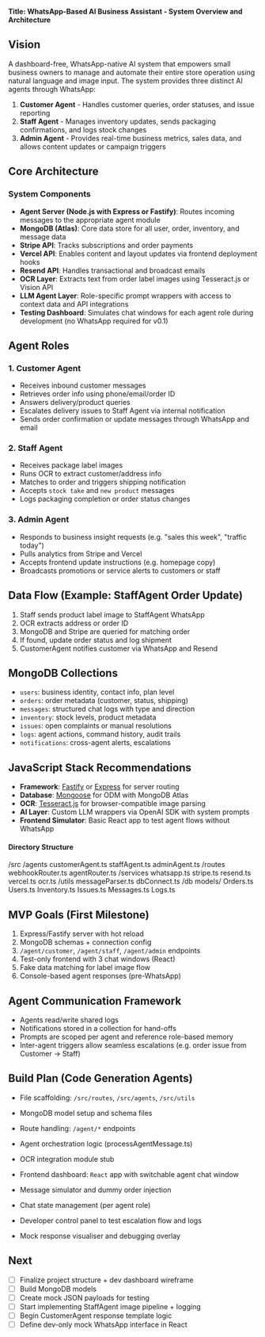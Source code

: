 **Title: WhatsApp-Based AI Business Assistant - System Overview and Architecture**
## Vision
A dashboard-free, WhatsApp-native AI system that empowers small business owners to manage and automate their entire store operation using natural language and image input. The system provides three distinct AI agents through WhatsApp:
1. **Customer Agent** - Handles customer queries, order statuses, and issue reporting
2. **Staff Agent** - Manages inventory updates, sends packaging confirmations, and logs stock changes
3. **Admin Agent** - Provides real-time business metrics, sales data, and allows content updates or campaign triggers

## Core Architecture
### System Components
- **Agent Server (Node.js with Express or Fastify)**: Routes incoming messages to the appropriate agent module
- **MongoDB (Atlas)**: Core data store for all user, order, inventory, and message data
- **Stripe API**: Tracks subscriptions and order payments
- **Vercel API**: Enables content and layout updates via frontend deployment hooks
- **Resend API**: Handles transactional and broadcast emails
- **OCR Layer**: Extracts text from order label images using Tesseract.js or Vision API
- **LLM Agent Layer**: Role-specific prompt wrappers with access to context data and API integrations
- **Testing Dashboard**: Simulates chat windows for each agent role during development (no WhatsApp required for v0.1)

## Agent Roles
### 1. Customer Agent
- Receives inbound customer messages
- Retrieves order info using phone/email/order ID
- Answers delivery/product queries
- Escalates delivery issues to Staff Agent via internal notification
- Sends order confirmation or update messages through WhatsApp and email

### 2. Staff Agent
- Receives package label images
- Runs OCR to extract customer/address info
- Matches to order and triggers shipping notification
- Accepts `stock take` and `new product` messages
- Logs packaging completion or order status changes

### 3. Admin Agent
- Responds to business insight requests (e.g. "sales this week", "traffic today")
- Pulls analytics from Stripe and Vercel
- Accepts frontend update instructions (e.g. homepage copy)
- Broadcasts promotions or service alerts to customers or staff

## Data Flow (Example: StaffAgent Order Update)
1. Staff sends product label image to StaffAgent WhatsApp
2. OCR extracts address or order ID
3. MongoDB and Stripe are queried for matching order
4. If found, update order status and log shipment
5. CustomerAgent notifies customer via WhatsApp and Resend

## MongoDB Collections
- `users`: business identity, contact info, plan level
- `orders`: order metadata (customer, status, shipping)
- `messages`: structured chat logs with type and direction
- `inventory`: stock levels, product metadata
- `issues`: open complaints or manual resolutions
- `logs`: agent actions, command history, audit trails
- `notifications`: cross-agent alerts, escalations

## JavaScript Stack Recommendations
- **Framework**: [Fastify](https://fastify.dev/) or [Express](https://expressjs.com/) for server routing
- **Database**: [Mongoose](https://mongoosejs.com/) for ODM with MongoDB Atlas
- **OCR**: [Tesseract.js](https://github.com/naptha/tesseract.js) for browser-compatible image parsing
- **AI Layer**: Custom LLM wrappers via OpenAI SDK with system prompts
- **Frontend Simulator**: Basic React app to test agent flows without WhatsApp

#### Directory Structure
/src
  /agents
    customerAgent.ts
    staffAgent.ts
    adminAgent.ts
  /routes
    webhookRouter.ts
    agentRouter.ts
  /services
    whatsapp.ts
    stripe.ts
    resend.ts
    vercel.ts
    ocr.ts
  /utils
    messageParser.ts
    dbConnect.ts
  /db
    models/
      Orders.ts
      Users.ts
      Inventory.ts
      Issues.ts
      Messages.ts
      Logs.ts

## MVP Goals (First Milestone)
1. Express/Fastify server with hot reload
2. MongoDB schemas + connection config
3. `/agent/customer`, `/agent/staff`, `/agent/admin` endpoints
4. Test-only frontend with 3 chat windows (React)
5. Fake data matching for label image flow
6. Console-based agent responses (pre-WhatsApp)

## Agent Communication Framework
- Agents read/write shared logs
- Notifications stored in a collection for hand-offs
- Prompts are scoped per agent and reference role-based memory
- Inter-agent triggers allow seamless escalations (e.g. order issue from Customer → Staff)

## Build Plan (Code Generation Agents)
- File scaffolding: `/src/routes`, `/src/agents`, `/src/utils`
- MongoDB model setup and schema files
- Route handling: `/agent/*` endpoints
- Agent orchestration logic (processAgentMessage.ts)
- OCR integration module stub

- Frontend dashboard: `React` app with switchable agent chat window
- Message simulator and dummy order injection
- Chat state management (per agent role)
- Developer control panel to test escalation flow and logs
- Mock response visualiser and debugging overlay

## Next
- [ ] Finalize project structure + dev dashboard wireframe
- [ ] Build MongoDB models
- [ ] Create mock JSON payloads for testing
- [ ] Start implementing StaffAgent image pipeline + logging
- [ ] Begin CustomerAgent response template logic
- [ ] Define dev-only mock WhatsApp interface in React